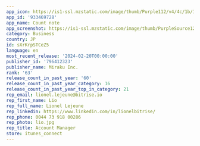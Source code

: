 ```yaml
---
app_icon: https://is1-ssl.mzstatic.com/image/thumb/Purple112/v4/4c/1b/1e/4c1b1e14-6c2a-f476-cc35-7d90b001d286/AppIcon-0-0-1x_U007epad-0-10-0-85-220.png/1024x1024bb.png
app_id: '933469728'
app_name: Count note
app_screenshot: https://is1-ssl.mzstatic.com/image/thumb/PurpleSource122/v4/8d/12/eb/8d12ebf8-5081-ffa5-355a-71cd8ebcb0ae/eaebaa7b-d788-4d32-9fa8-5e967754da0c_1242x2688_eng_1_FEB_2024.png/2688x1242bb.png
category: Business
country: JP
id: sXrKrpSTCeZ5
language: en
most_recent_release: '2024-02-20T00:00:00'
publisher_id: '796412323'
publisher_name: Miraku Inc.
rank: '63'
release_count_in_past_year: '60'
release_count_in_past_year_category: 16
release_count_in_past_year_top_in_category: 21
rep_email: lionel.lejeune@bitrise.io
rep_first_name: Lio
rep_full_name: Lionel Lejeune
rep_linkedin: https://www.linkedin.com/in/lionelbitrise/
rep_phone: 0044 73 918 00286
rep_photo: lio.jpg
rep_title: Account Manager
store: itunes_connect
---
```

